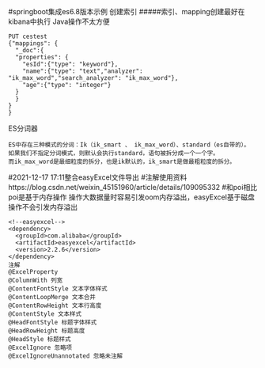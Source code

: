 #springboot集成es6.8版本示例
创建索引
#####索引、mapping创建最好在kibana中执行  Java操作不太方便
```
PUT cestest
{"mappings": {
  "_doc":{
  "properties": {
    "esId":{"type": "keyword"},
    "name":{"type": "text","analyzer": "ik_max_word","search_analyzer": "ik_max_word"},
    "age":{"type": "integer"}
  }
  }
}
}
```
ES分词器
```
ES中存在三种模式的分词：Ik（ik_smart 、 ik_max_word）、standard（es自带的）。
如果我们不指定分词模式，则默认会执行standard，语句被拆分成一个一个字。
而ik_max_word是最细粒度的拆分，也是ik默认的，ik_smart是做最粗粒度的拆分。
```

#2021-12-17 17:11整合easyExcel文件导出
#注解使用资料https://blog.csdn.net/weixin_45151960/article/details/109095332
#和poi相比 poi是基于内存操作 操作大数据量时容易引发oom内存溢出，easyExcel基于磁盘操作不会引发内存溢出
```
<!--easyexcel-->
<dependency>
  <groupId>com.alibaba</groupId>
  <artifactId>easyexcel</artifactId>
  <version>2.2.6</version>
</dependency>
注解
@ExcelProperty
@ColumnWith 列宽
@ContentFontStyle 文本字体样式
@ContentLoopMerge 文本合并
@ContentRowHeight 文本行高度
@ContentStyle 文本样式
@HeadFontStyle 标题字体样式
@HeadRowHeight 标题高度
@HeadStyle 标题样式
@ExcelIgnore 忽略项
@ExcelIgnoreUnannotated 忽略未注解
```





















